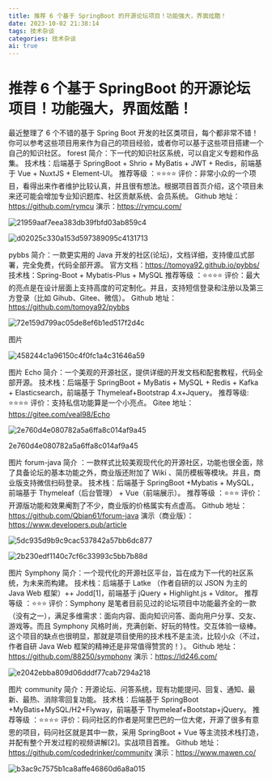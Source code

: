 ```yaml
---
title: 推荐 6 个基于 SpringBoot 的开源论坛项目！功能强大，界面炫酷！
date: 2023-10-02 21:38:14
tags: 技术杂谈
categories: 技术杂谈
ai: true
---
```




# 推荐 6 个基于 SpringBoot 的开源论坛项目！功能强大，界面炫酷！

最近整理了 6 个不错的基于 Spring Boot 开发的社区类项目，每个都非常不错！
你可以参考这些项目用来作为自己的项目经验，或者你可以基于这些项目搭建一个自己的知识社区。
forest
简介：下一代的知识社区系统，可以自定义专题和作品集。
技术栈：后端基于 SpringBoot + Shrio + MyBatis + JWT + Redis，前端基于 Vue + NuxtJS + Element-UI。
推荐等级 ：⭐⭐⭐⭐
评价：非常小众的一个项目，看得出来作者维护比较认真，并且很有想法。根据项目首页介绍，这个项目未来还可能会增加专业知识题库、社区贡献系统、会员系统。
Github 地址：https://github.com/rymcu
演示：https://rymcu.com/

![21959aaf7eea383db39fbfd03ab859c4](https://image.bangkaixin.com//blog/21959aaf7eea383db39fbfd03ab859c4.png)





![d02025c330a153d597389095c4131713](https://image.bangkaixin.com//blog/d02025c330a153d597389095c4131713.png)




pybbs
简介：一款更实用的 Java 开发的社区(论坛)，文档详细，支持傻瓜式部署，完全免费，代码全部开源。
官方文档：https://tomoya92.github.io/pybbs/
技术栈：Spring-Boot + Mybatis-Plus + MySQL
推荐等级 ：⭐⭐⭐⭐
评价：最大的亮点是在设计层面上支持高度的可定制化。并且，支持短信登录和注册以及第三方登录（比如 Gihub、Gitee、微信）。
Github 地址：https://github.com/tomoya92/pybbs

![72e159d799ac05de8ef6b1ed517f2d4c](https://image.bangkaixin.com//blog/72e159d799ac05de8ef6b1ed517f2d4c.png)



图片

![458244c1a96150c4f0fc1a4c31646a59](https://image.bangkaixin.com//blog/458244c1a96150c4f0fc1a4c31646a59.png)



图片
Echo
简介：一个美观的开源社区，提供详细的开发文档和配套教程，代码全部开源。
技术栈：后端基于 SpringBoot + MyBatis + MySQL + Redis + Kafka + Elasticsearch，前端基于 Thymeleaf+Bootstrap 4.x+Jquery。
推荐等级: ⭐⭐⭐⭐
评价：支持私信功能算是一个小亮点。
Gitee 地址：https://gitee.com/veal98/Echo

![2e760d4e080782a5a6ffa8c014af9a45](https://image.bangkaixin.com//blog/2e760d4e080782a5a6ffa8c014af9a45.png)

2e760d4e080782a5a6ffa8c014af9a45

图片
forum-java
简介 ：一款样式比较美观现代化的开源社区，功能也很全面，除了具备论坛的基本功能之外，商业版还附加了 Wiki 、简历模板等模块。并且，商业版支持微信扫码登录。
技术栈：后端基于 SpringBoot +Mybatis + MySQL，前端基于 Thymeleaf（后台管理） + Vue（前端展示）。
推荐等级 ：⭐⭐⭐
评价：开源版功能和效果阉割了不少，商业版的价格属实有点虚高。
Github 地址：https://github.com/Qbian61/forum-java
演示（商业版）：https://www.developers.pub/article

![5dc935d9b9c9cac537842a57bb6dc877](https://image.bangkaixin.com//blog/5dc935d9b9c9cac537842a57bb6dc877.png)





![2b230edf1140c7cf6c33993c5bb7b88d](https://image.bangkaixin.com//blog/2b230edf1140c7cf6c33993c5bb7b88d.png)



图片
Symphony
简介：一个现代化的开源社区平台，旨在成为下一代的社区系统，为未来而构建。
技术栈：后端基于 Latke （作者自研的以 JSON 为主的 Java Web 框架）++ Jodd[1]，前端基于 jQuery + Highlight.js + Vditor。
推荐等级 ：⭐⭐⭐
评价：Symphony 是笔者目前见过的论坛项目中功能最齐全的一款（没有之一），满足多维需求：面向内容、面向知识问答、面向用户分享、交友、游戏等。而且 Symphony 风格时尚，充满创新、好玩的特性。交互体验一级棒。这个项目的缺点也很明显，那就是项目使用的技术栈不是主流，比较小众（不过，作者自研 Java Web 框架的精神还是非常值得赞赏的！）。
Github 地址：https://github.com/88250/symphony
演示：https://ld246.com/

![e2042ebba809d06dddf77cab7294a218](https://image.bangkaixin.com//blog/e2042ebba809d06dddf77cab7294a218.png)



图片
community
简介：开源论坛、问答系统，现有功能提问、回复、通知、最新、最热、消除零回复功能。
技术栈：后端基于 SpringBoot +MyBatis+MySQL/H2+Flyway，前端基于 Thymeleaf+Bootstap+jQuery。
推荐等级 ：⭐⭐⭐⭐
评价：码问社区的作者是阿里巴巴的一位大佬，开源了很多有意思的项目，码问社区就是其中一款，采用 SpringBoot + Vue 等主流技术栈打造，并配有整个开发过程的视频讲解[2]。实战项目首推。
Github 地址：https://github.com/codedrinker/community
演示：https://www.mawen.co/

![b3ac9c7575b1ca8affe46860d6a8a015](https://image.bangkaixin.com//blog/b3ac9c7575b1ca8affe46860d6a8a015.png)